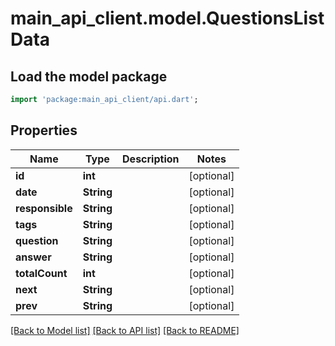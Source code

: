 # main_api_client.model.QuestionsListData

## Load the model package
```dart
import 'package:main_api_client/api.dart';
```

## Properties
Name | Type | Description | Notes
------------ | ------------- | ------------- | -------------
**id** | **int** |  | [optional] 
**date** | **String** |  | [optional] 
**responsible** | **String** |  | [optional] 
**tags** | **String** |  | [optional] 
**question** | **String** |  | [optional] 
**answer** | **String** |  | [optional] 
**totalCount** | **int** |  | [optional] 
**next** | **String** |  | [optional] 
**prev** | **String** |  | [optional] 

[[Back to Model list]](../README.md#documentation-for-models) [[Back to API list]](../README.md#documentation-for-api-endpoints) [[Back to README]](../README.md)


